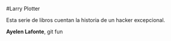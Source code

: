 #Larry Plotter

Esta serie de libros cuentan la historia de un hacker excepcional.

**Ayelen Lafonte**, git fun
